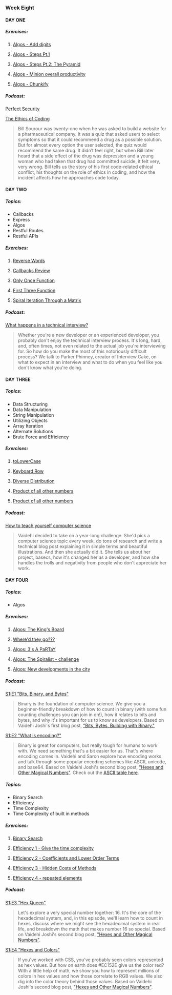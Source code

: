 ### Week Eight

#### DAY ONE

##### Exercises:

1. [Algos - Add digits](day-01/01)

2. [Algos - Steps Pt.1](day-01/02)

3. [Algos - Steps Pt.2: The Pyramid](day-01/03)

4. [Algos - Minion overall productivity](day-01/04)

5. [Algos - Chunkify](day-01/05)


##### Podcast:

[Perfect Security](https://99percentinvisible.org/episode/perfect-security/)

[The Ethics of Coding](https://www.codenewbie.org/podcast/the-ethics-of-coding)
>Bill Sourour was twenty-one when he was asked to build a website for a pharmaceutical company. It was a quiz that asked users to select symptoms so that it could recommend a drug as a possible solution. But for almost every option the user selected, the quiz would recommend the same drug. It didn’t feel right, but when Bill later heard that a side effect of the drug was depression and a young woman who had taken that drug had committed suicide, it felt very, very wrong. Bill tells us the story of his first code-related ethical conflict, his thoughts on the role of ethics in coding, and how the incident affects how he approaches code today.

#### DAY TWO

##### Topics:

* Callbacks
* Express
* Algos
* Restful Routes
* Restful APIs

##### Exercises:

1. [Reverse Words](day-02/01)

2. [Callbacks Review](day-02/02)

3. [Only Once Function](day-02/03)

4. [First Three Function](day-02/04)

5. [Spiral Iteration Through a Matrix](day-02/05)




##### Podcast:

[What happens in a technical interview?](https://www.codenewbie.org/podcast/what-happens-in-a-technical-interview)
>Whether you're a new developer or an experienced developer, you probably don't enjoy the technical interview process. It's long, hard, and, often times, not even related to the actual job you're interviewing for. So how do you make the most of this notoriously difficult process? We talk to Parker Phinney, creator of Interview Cake, on what to expect in an interview and what to do when you feel like you don't know what you're doing.



#### DAY THREE


##### Topics:

* Data Structuring
* Data Manipulation
* String Manipulation
* Utilizing Objects
* Array Iteration
* Alternate Solutions
* Brute Force and Efficiency


##### Exercises:

1. [toLowerCase](day-03/01)

2. [Keyboard Row](day-03/02)

3. [Diverse Distribution](day-03/03)

4. [Product of all other numbers](day-03/04)

5. [Product of all other numbers](day-01305)



##### Podcast:


[How to teach yourself computer science](https://www.codenewbie.org/podcast/how-to-teach-yourself-computer-science)

>Vaidehi decided to take on a year-long challenge. She'd pick a computer science topic every week, do tons of research and write a technical blog post explaining it in simple terms and beautiful illustrations. And then she actually did it. She tells us about her project, basecs, how it's changed her as a developer, and how she handles the trolls and negativity from people who don't appreciate her work.

#### DAY FOUR

##### Topics:


* Algos

##### Exercises:

1. [Algos: The King's Board](day-04/01)

2. [Where'd they go???](day-04/02)

3. [Algos: 3's A PaRTaY](day-04/03)

4. [Algos: The Spiralist - challenge](day-04/04)

5. [Algos: New developments in the city](day-04/05)


##### Podcast:

[S1:E1 "Bits, Binary, and Bytes"](https://www.codenewbie.org/basecs)
>Binary is the foundation of computer science. We give you a beginner-friendly breakdown of how to count in binary (with some fun counting challenges you can join in on!), how it relates to bits and bytes, and why it's important for us to know as developers. Based on Vaidehi Joshi's first blog post, ["Bits, Bytes, Building with Binary."]((https://medium.com/basecs/bits-bytes-building-with-binary-13cb4289aafa))


[S1:E2 "What is encoding?"](https://www.codenewbie.org/basecs)

>Binary is great for computers, but really tough for humans to work with. We need something that's a bit easier for us. That's where encoding comes in. Vaidehi and Saron explore how encoding works and talk through some popular encoding schemes like ASCII, unicode, and base64. Based on Vaidehi Joshi's second blog post, ["Hexes and Other Magical Numbers"]((https://medium.com/basecs/hexs-and-other-magical-numbers-9785bc26b7ee)). Check out the [ASCII table  here](http://www.infocellar.com/binary/ascii-ebcdic.htm).


##### Topics:

* Binary Search
* Efficiency
* Time Complexity
* Time Complexity of built in methods



##### Exercises:

1. [Binary Search](day-05/01)

2. [Efficiency 1 - Give the time complexity](day-05/02)

3. [Efficiency 2 - Coefficients and Lower Order Terms](day-05/03)

4. [Efficiency 3 - Hidden Costs of Methods](day-05/04)

5. [Efficiency 4 - repeated elements](day-05/05)




##### Podcast:

[S1:E3 "Hex Queen"](https://www.codenewbie.org/basecs)
>Let's explore a very special number together: 16. It's the core of the hexadecimal system, and, in this episode, we'll learn how to count in hexes, discuss where we might see the hexadecimal system in real life, and breakdown the math that makes number 16 so special. Based on Vaidehi Joshi's second blog post, ["Hexes and Other Magical Numbers"](https://medium.com/basecs/hexs-and-other-magical-numbers-9785bc26b7ee). 

[S1:E4 "Hexes and Colors"](https://www.codenewbie.org/basecs)
>If you've worked with CSS, you've probably seen colors represented as hex values. But how on earth does #EC152E give us the color red? With a little help of math, we show you how to represent millions of colors in hex values and how those correlate to RGB values. We also dig into the color theory behind those values. Based on Vaidehi Joshi's second blog post, ["Hexes and Other Magical Numbers"](https://medium.com/basecs/hexs-and-other-magical-numbers-9785bc26b7ee). 